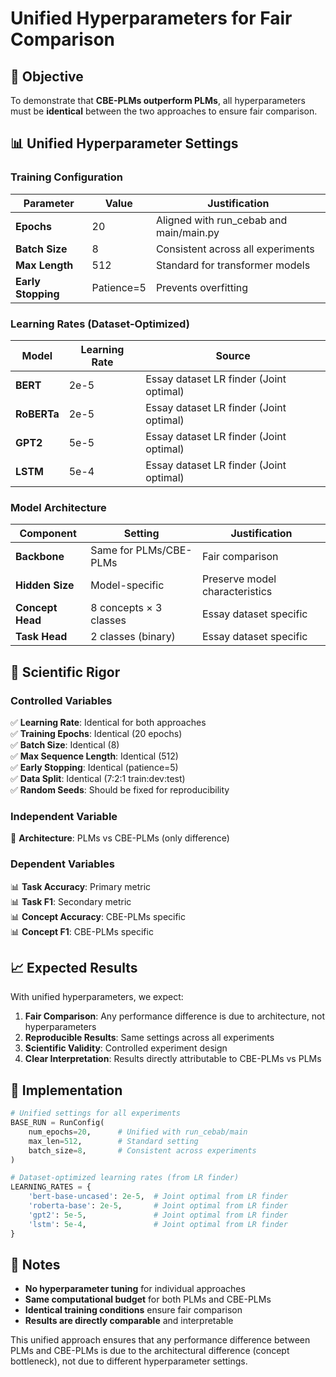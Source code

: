 # Unified Hyperparameters for Fair Comparison

## 🎯 Objective
To demonstrate that **CBE-PLMs outperform PLMs**, all hyperparameters must be **identical** between the two approaches to ensure fair comparison.

## 📊 Unified Hyperparameter Settings

### **Training Configuration**
| Parameter | Value | Justification |
|-----------|-------|---------------|
| **Epochs** | 20 | Aligned with run_cebab and main/main.py |
| **Batch Size** | 8 | Consistent across all experiments |
| **Max Length** | 512 | Standard for transformer models |
| **Early Stopping** | Patience=5 | Prevents overfitting |

### **Learning Rates (Dataset-Optimized)**
| Model | Learning Rate | Source |
|-------|---------------|--------|
| **BERT** | 2e-5 | Essay dataset LR finder (Joint optimal) |
| **RoBERTa** | 2e-5 | Essay dataset LR finder (Joint optimal) |
| **GPT2** | 5e-5 | Essay dataset LR finder (Joint optimal) |
| **LSTM** | 5e-4 | Essay dataset LR finder (Joint optimal) |

### **Model Architecture**
| Component | Setting | Justification |
|-----------|---------|---------------|
| **Backbone** | Same for PLMs/CBE-PLMs | Fair comparison |
| **Hidden Size** | Model-specific | Preserve model characteristics |
| **Concept Head** | 8 concepts × 3 classes | Essay dataset specific |
| **Task Head** | 2 classes (binary) | Essay dataset specific |

## 🔬 Scientific Rigor

### **Controlled Variables**
✅ **Learning Rate**: Identical for both approaches  
✅ **Training Epochs**: Identical (20 epochs)  
✅ **Batch Size**: Identical (8)  
✅ **Max Sequence Length**: Identical (512)  
✅ **Early Stopping**: Identical (patience=5)  
✅ **Data Split**: Identical (7:2:1 train:dev:test)  
✅ **Random Seeds**: Should be fixed for reproducibility  

### **Independent Variable**
🎯 **Architecture**: PLMs vs CBE-PLMs (only difference)

### **Dependent Variables**
📊 **Task Accuracy**: Primary metric  
📊 **Task F1**: Secondary metric  
📊 **Concept Accuracy**: CBE-PLMs specific  
📊 **Concept F1**: CBE-PLMs specific  

## 📈 Expected Results

With unified hyperparameters, we expect:

1. **Fair Comparison**: Any performance difference is due to architecture, not hyperparameters
2. **Reproducible Results**: Same settings across all experiments
3. **Scientific Validity**: Controlled experiment design
4. **Clear Interpretation**: Results directly attributable to CBE-PLMs vs PLMs

## 🚀 Implementation

```python
# Unified settings for all experiments
BASE_RUN = RunConfig(
    num_epochs=20,      # Unified with run_cebab/main
    max_len=512,        # Standard setting
    batch_size=8,       # Consistent across experiments
)

# Dataset-optimized learning rates (from LR finder)
LEARNING_RATES = {
    'bert-base-uncased': 2e-5,  # Joint optimal from LR finder
    'roberta-base': 2e-5,       # Joint optimal from LR finder
    'gpt2': 5e-5,               # Joint optimal from LR finder
    'lstm': 5e-4,               # Joint optimal from LR finder
}
```

## 📝 Notes

- **No hyperparameter tuning** for individual approaches
- **Same computational budget** for both PLMs and CBE-PLMs
- **Identical training conditions** ensure fair comparison
- **Results are directly comparable** and interpretable

This unified approach ensures that any performance difference between PLMs and CBE-PLMs is due to the architectural difference (concept bottleneck), not due to different hyperparameter settings.
